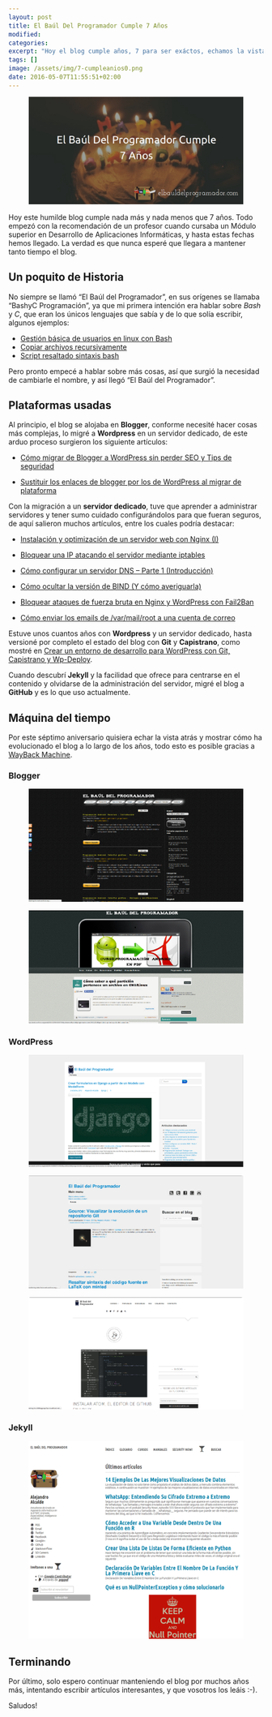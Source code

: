 ```yaml
---
layout: post
title: El Baúl Del Programador Cumple 7 Años
modified:
categories:
excerpt: "Hoy el blog cumple años, 7 para ser exáctos, echamos la vista atrás y repasamos su historia"
tags: []
image: /assets/img/7-cumpleanios0.png
date: 2016-05-07T11:55:51+02:00
---
```


<figure>
  <a href="/assets/img/7-cumpleanios0.png"><img src="/assets/img/7-cumpleanios0.png" title="{{ page.title }}" alt="{{ page.title }}" /></a>
</figure>

Hoy este humilde blog cumple nada más y nada menos que 7 años. Todo empezó con la recomendación de un profesor cuando cursaba un Módulo superior en Desarrollo de Aplicaciones Informáticas, y hasta estas fechas hemos llegado. La verdad es que nunca esperé que llegara a mantener tanto tiempo el blog.

<!--ad-->

## Un poquito de Historia

No siempre se llamó “El Baúl del Programador”, en sus orígenes se llamaba “BashyC Programación”, ya que mi primera intención era hablar sobre _Bash_ y _C_, que eran los únicos lenguajes que sabía y de lo que solía escribir, algunos ejemplos:

- [Gestión básica de usuarios en linux con Bash](/gestion-basica-de-usuarios-en-linux/ "Gestión básica de usuarios en linux con Bash")
- [Copiar archivos recursivamente](/copiar-archivos-recursivamente/ "Copiar archivos recursivamente")
- [Script resaltado sintaxis bash](/script-resaltado-sintaxis-bash/ "Script resaltado sintaxis bash")

Pero pronto empecé a hablar sobre más cosas, así que surgió la necesidad de cambiarle el nombre, y así llegó “El Baúl del Programador”.

## Plataformas usadas

Al principio, el blog se alojaba en __Blogger__, conforme necesité hacer cosas más complejas, lo migré a __Wordpress__ en un servidor dedicado, de este arduo proceso surgieron los siguiente artículos:

- [Cómo migrar de Blogger a WordPress sin perder SEO y Tips de seguridad](/como-migrar-de-blogger-a-wordpress-sin-perder-seo-y-tips-de-seguridad/ "Cómo migrar de Blogger a WordPress sin perder SEO y Tips de seguridad")

- [Sustituir los enlaces de blogger por los de WordPress al migrar de plataforma](/sustituir-los-enlaces-de-blogger-por-los-de-wordpress-al-migrar-de-plataforma/ "Sustituir los enlaces de blogger por los de WordPress al migrar de plataforma")

Con la migración a un __servidor dedicado__, tuve que aprender a administrar servidores y tener sumo cuidado configurándolos para que fueran seguros, de aquí salieron muchos artículos, entre los cuales podría destacar:

- [Instalación y optimización de un servidor web con Nginx (I)](/instalacion-optimizacion-servidor-web-nginx-i/ "Instalación y optimización de un servidor web con Nginx (I)")

- [Bloquear una IP atacando el servidor mediante iptables](/bloquear-una-ip-atacanto-el-servidor-mediante-iptables/ "Bloquear una IP atacando el servidor mediante iptables")

- [Cómo configurar un servidor DNS – Parte 1 (Introducción)](/como-configurar-un-servidor-dns/ "Cómo configurar un servidor DNS – Parte 1 (Introducción)")

- [Cómo ocultar la versión de BIND (Y cómo averiguarla)](/como-ocultar-la-version-de-bind-y-como-averiguarla/ "Cómo ocultar la versión de BIND (Y cómo averiguarla)")

- [Bloquear ataques de fuerza bruta en Nginx y WordPress con Fail2Ban](/bloquear-ataques-de-fuerza-bruta-en-nginx-y-wordpress-con-fail2ban/ "Bloquear ataques de fuerza bruta en Nginx y WordPress con Fail2Ban")

- [Cómo enviar los emails de /var/mail/root a una cuenta de correo](/como-enviar-los-emails-de-varmailroot-una-cuenta-de-correo/ "Cómo enviar los emails de /var/mail/root a una cuenta de correo")

Estuve unos cuantos años con __Wordpress__ y un servidor dedicado, hasta versioné por completo el estado del blog con __Git__ y __Capistrano__, como mostré en [Crear un entorno de desarrollo para WordPress con Git, Capistrano y Wp-Deploy](/crear-un-entorno-de-desarrollo-para-wordpress-con-git-capistrano-y-wp-deploy/ "Crear un entorno de desarrollo para WordPress con Git, Capistrano y Wp-Deploy").

Cuando descubrí __Jekyll__ y la facilidad que ofrece para centrarse en el contenido y olvidarse de la administración del servidor, migré el blog a __GitHub__ y es lo que uso actualmente.

## Máquina del tiempo

Por este séptimo aniversario quisiera echar la vista atrás y mostrar cómo ha evolucionado el blog a lo largo de los años, todo esto es posible gracias a <a href="https://web.archive.org" target="_blank" title="WayBack Machine">WayBack Machine</a>.

### Blogger

<figure>
  <a href="/assets/img/7-cumpleanios1.png"><img src="/assets/img/7-cumpleanios1.png" title="{{ page.title }}" alt="{{ page.title }}" /></a>
</figure>

<figure>
  <a href="/assets/img/7-cumpleanios2.png"><img src="/assets/img/7-cumpleanios2.png" title="{{ page.title }}" alt="{{ page.title }}" /></a>
</figure>

### WordPress

<figure>
  <a href="/assets/img/7-cumpleanios3.png"><img src="/assets/img/7-cumpleanios3.png" title="{{ page.title }}" alt="{{ page.title }}" /></a>
</figure>

<figure>
  <a href="/assets/img/7-cumpleanios4.png"><img src="/assets/img/7-cumpleanios4.png" title="{{ page.title }}" alt="{{ page.title }}" /></a>
</figure>

<figure>
  <a href="/assets/img/7-cumpleanios5.png"><img src="/assets/img/7-cumpleanios5.png" title="{{ page.title }}" alt="{{ page.title }}" /></a>
</figure>

### Jekyll

<figure>
  <a href="/assets/img/7-cumpleanios6.png"><img src="/assets/img/7-cumpleanios6.png" title="{{ page.title }}" alt="{{ page.title }}" /></a>
</figure>


## Terminando

Por último, solo espero continuar manteniendo el blog por muchos años más, intentando escribir artículos interesantes, y que vosotros los leáis :-).

Saludos!
